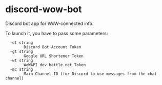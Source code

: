 # discord-wow-bot
Discord bot app for WoW-connected info.

To launch it, you have to pass some parameters:
```
  -dt string
    	Discord Bot Account Token
  -gt string
    	Google URL Shortener Token
  -wt string
    	WoWAPI dev.battle.net Token
  -mc string
    	Main Channel ID (for Discord to use messages from the chat channel)
 ```
